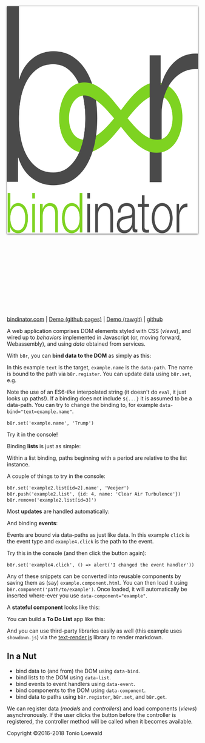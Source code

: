 <div style="text-align: center">
  <img
    alt="bindinator b∞r logo"
    style="width: 600px; height: 600px; padding: 5vh 0; filter: drop-shadow(0 1px 2px rgba(0,0,0,0.75));"
    src="images/bindinator-logo.svg"
  >
</div>

[bindinator.com](http://bindinator.com/) |
[Demo (github pages)](https://tonioloewald.github.io/bindinator.js/) |
[Demo (rawgit)](https://rawgit.com/tonioloewald/bindinator.js/master/) |
[github](https://github.com/tonioloewald/bindinator.js)

A web application comprises DOM elements styled with CSS (*views*), and wired up to *behaviors* implemented in Javascript (or, moving forward, Webassembly), and using *data* obtained from services.

With `b8r`, you can **bind data to the DOM** as simply as this:

<div data-component="fiddle" data-path="drumpf"></div>

In this example `text` is the target, `example.name` is the `data-path`. The name is bound to the path
via `b8r.register`. You can update data using `b8r.set`, e.g.

Note the use of an ES6-*like* interpolated string (it doesn't do `eval`, it just looks up paths!).
If a binding does not include `${...}` it is assumed to be a data-path. You can try to change the
binding to, for example `data-bind="text=example.name"`.

```
b8r.set('example.name', 'Trump')
```

Try it in the console!

Binding **lists** is just as simple:

<div data-component="fiddle" data-path="list"></div>

Within a list binding, paths beginning with a period are relative to the list instance.

A couple of things to try in the console:

```
b8r.set('example2.list[id=2].name', 'Veejer')
b8r.push('example2.list', {id: 4, name: 'Clear Air Turbulence'})
b8r.remove('example2.list[id=3]')
```

Most **updates** are handled automatically:

<div data-component="fiddle" data-path="update"></div>

And binding **events**:

<div data-component="fiddle" data-path="events"></div>

Events are bound via data-paths as just like data. In this example `click` is the event type and `example4.click`
is the path to the event.

Try this in the console (and then click the button again):

```
b8r.set('example4.click', () => alert('I changed the event handler'))
```

Any of these snippets can be converted into reusable components by saving them as (say) `example.component.html`.
You can then load it using `b8r.component('path/to/example')`. Once loaded, it will automatically be inserted
where-ever you use `data-component="example"`.

A **stateful component** looks like this:

<div data-component="fiddle" data-path="clock"></div>

You can build a **To Do List** app like this:

<div data-component="fiddle" data-path="todo"></div>

And you can use third-party libraries easily as well (this example uses `showdown.js`) via
the [text-render.js](#source=lib/text-render.js) library to render markdown.

<div data-component="fiddle" data-path="markdown-editor"></div>

## In a Nut

- bind data to (and from) the DOM using `data-bind`.
- bind lists to the DOM using `data-list`.
- bind events to event handlers using `data-event`.
- bind components to the DOM using `data-component`.
- bind data to paths using `b8r.register`, `b8r.set`, and `b8r.get`.

We can register data (*models* and *controllers*) and load components (*views*) asynchronously.
If the user clicks the button before the controller is registered, the controller method will be called
when it becomes available.

Copyright ©2016-2018 Tonio Loewald
